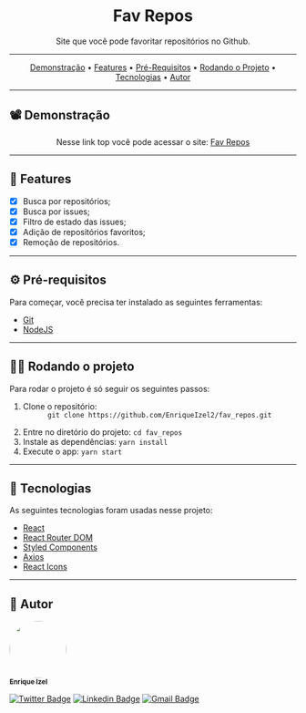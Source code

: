 <h1 align="center">Fav Repos</h1>

<p align="center">
Site que você pode favoritar repositórios no Github.
</p>

---

 <p align="center">
  <a href="#demonstracao">Demonstração</a> •
  <a href="#features">Features</a> •
  <a href="#pre-requisitos">Pré-Requisitos</a> •
  <a href="#rodando-projeto">Rodando o Projeto</a> •
  <a href="#tecnologias">Tecnologias</a> •
  <a href="#autor">Autor</a>
</p>

---

<h2 id="demonstracao">📽️ Demonstração</h2>

<p align="center">
  Nesse link top você pode acessar o site:
  <a href="https://fav-repos.vercel.app/">Fav Repos</a>
</p>

---

<h2 id="features">🚀 Features</h2>

- [x] Busca por repositórios;
- [x] Busca por issues;
- [x] Filtro de estado das issues;
- [x] Adição de repositórios favoritos;
- [x] Remoção de repositórios.

---

<h2 id="pre-requisitos">⚙️ Pré-requisitos</h2>
Para começar, você precisa ter instalado as seguintes ferramentas:

<ul>
  <li><a href="https://git-scm.com">Git</a></li>
  <li><a href="https://nodejs.org/en/">NodeJS</a>
  </li>
</ul>

---

<h2 id="rodando-projeto"> 🧑‍💻 Rodando o projeto</h2>
Para rodar o projeto é só seguir os seguintes passos:

<ol>
  <li>Clone o repositório:
    <code>
      git clone https://github.com/EnriqueIzel2/fav_repos.git
    </code>
  </li>
  <li>Entre no diretório do projeto:
    <code>cd fav_repos</code>
  </li>
  <li>Instale as dependências:
    <code>yarn install</code>
  </li>
  <li>Execute o app:
    <code>yarn start</code>
  </li>
</ol>

---

<h2 id="tecnologias"> 🤖 Tecnologias</h2>
As seguintes tecnologias foram usadas nesse projeto:

<ul>
  <li><a href="https://reactjs.org/">React</a></li>
  <li><a href="https://github.com/remix-run/react-router">React Router DOM</a></li>
  <li><a href="https://styled-components.com/">Styled Components</a></li>
  <li><a href="https://axios-http.com/">Axios</a></li>
  <li><a href="https://react-icons.github.io/react-icons/">React Icons</a></li>
</ul>

---

<h2 id="autor">👨 Autor</h2>

<a href="https://github.com/EnriqueIzel2">
 <img style="border-radius: 50%;" src="https://avatars3.githubusercontent.com/u/26115700?s=460&u=61b426b901b8fe02e12019b1fdb67bf0072d4f00&v=4" width="100px;" alt=""/>
 <br />
 <sub><b>Enrique Izel</b></sub>
</a>
 <br />

[![Twitter Badge](https://img.shields.io/badge/-@Enrique_Izel-1ca0f1?style=flat-square&labelColor=1ca0f1&logo=twitter&logoColor=white&link=https://twitter.com/Enrique_Izel)](https://twitter.com/Enrique_Izel)
[![Linkedin Badge](https://img.shields.io/badge/-Enrique-blue?style=flat-square&logo=Linkedin&logoColor=white&link=https://www.linkedin.com/in/enrique-izel-developer/)](https://www.linkedin.com/in/enrique-izel-developer/)
[![Gmail Badge](https://img.shields.io/badge/-eleaoizel@gmail.com-c14438?style=flat-square&logo=Gmail&logoColor=white&link=mailto:eleaoizel@gmail.com)](mailto:eleaoizel@gmail.com)
